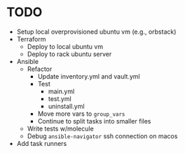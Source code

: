 # TODO

* Setup local overprovisioned ubuntu vm (e.g., orbstack)
* Terraform
  * Deploy to local ubuntu vm
  * Deploy to rack ubuntu server
* Ansible
  * Refactor
    * Update inventory.yml and vault.yml
    * Test
      * main.yml
      * test.yml
      * uninstall.yml
    * Move more vars to `group_vars`
    * Continue to split tasks into smaller files
  * Write tests w/molecule
  * Debug `ansible-navigator` ssh connection on macos
* Add task runners
